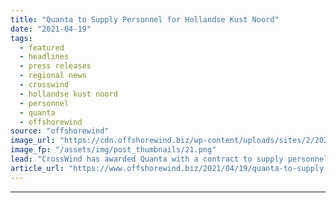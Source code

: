 ```yaml
---
title: "Quanta to Supply Personnel for Hollandse Kust Noord"
date: "2021-04-19"
tags: 
  - featured
  - headlines
  - press releases
  - regional news
  - crosswind
  - hollandse kust noord
  - personnel
  - quanta
  - offshorewind
source: "offshorewind"
image_url: "https://cdn.offshorewind.biz/wp-content/uploads/sites/2/2021/04/19141503/Quanta-to-Supply-Personnel-for-Hollanse-Kust-Noord.png"
image_fp: "/assets/img/post_thumbnails/21.png"
lead: "CrossWind has awarded Quanta with a contract to supply personnel to the Hollandse Kust"
article_url: "https://www.offshorewind.biz/2021/04/19/quanta-to-supply-personnel-for-hollandse-kust-noord/"
---
```


---
